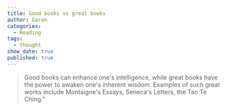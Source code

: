 ```yaml
---
title: Good books vs great books
author: Garen
categories:
  - Reading
tags:
  - thought
show_date: true
published: true
---
```

> Good books can enhance one's intelligence, while great books have the power to awaken one's inherent wisdom. Examples of such great works include Montaigne's Essays, Seneca's Letters, the Tao Te Ching."